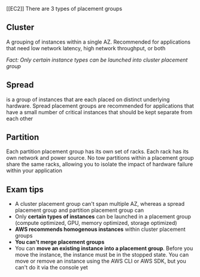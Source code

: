 [[EC2]]
There are 3 types of placement groups
## Cluster

A grouping of instances within a single AZ. Recommended for applications that need low network latency, high network throughput, or both

*Fact: Only certain instance types can be launched into cluster placement group*

## Spread

is a group of instances that are each placed on distinct underlying hardware. Spread placement groups are recommended for applications that have a small number of critical instances that should be kept separate from each other

## Partition

Each partition placement group has its own set of racks. Each rack has its own network and power source. No tow partitions within a placement group share the same racks, allowing you to isolate the impact of hardware failure within your application

## Exam tips

- A cluster placement group can't span multiple AZ, whereas a spread placement group and partition placement group can
- Only **certain types of instances** can be launched in a placement group (compute optimized, GPU, memory optimized, storage optimized)
- **AWS recommends homogenous instances** within cluster placement groups
- **You can't merge placement groups**
- You can **move an existing instance into a placement group**. Before you move the instance, the instance must be in the stopped state. You can move or remove an instance using the AWS CLI or AWS SDK, but you can't do it via the console yet